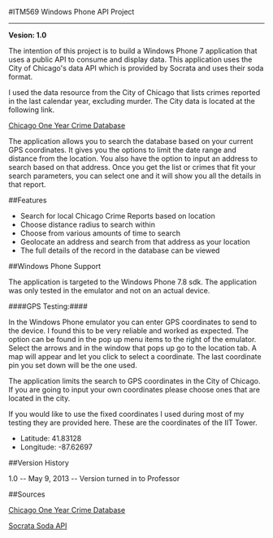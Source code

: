 #ITM569 Windows Phone API Project
- - - 

**Vesion: 1.0**

The intention of this project is to build a Windows Phone 7 
application that uses a public API to consume and display data. 
This application uses the City of Chicago's data API which is 
provided by Socrata and uses their soda format.

I used the data resource from the City of Chicago that lists 
crimes reported in the last calendar year, excluding murder. 
The City data is located at the following link.

[Chicago One Year Crime Database](https://data.cityofchicago.org/Public-Safety/Crimes-One-year-prior-to-present/x2n5-8w5q)

The application allows you to search the database based on your 
current GPS coordinates. It gives you the options to limit the date 
range and distance from the location. You also have the option 
to input an address to search based on that address. Once 
you get the list or crimes that fit your search parameters, you 
can select one and it will show you all the details in that report.

##Features

+ Search for local Chicago Crime Reports based on location
+ Choose distance radius to search within
+ Choose from various amounts of time to search
+ Geolocate an address and search from that address as your location
+ The full details of the record in the database can be viewed  
    
##Windows Phone Support

The application is targeted to the Windows Phone 7.8 sdk. The application
was only tested in the emulator and not on an actual device. 

####GPS Testing:####

In the Windows Phone emulator you can enter GPS coordinates to send to the 
device. I found this to be very reliable and worked as expected. The 
option can be found in the pop up menu items to the right of the emulator. 
Select the arrows and in the window that pops up go to the location tab. 
A map will appear and let you click to select a coordinate. The last 
coordinate pin you set down will be the one used. 

The application limits the search to GPS coordinates in the City of 
Chicago. If you are going to input your own coordinates please choose 
ones that are located in the city. 

If you would like to use the fixed coordinates I used during most 
of my testing they are provided here. These are the coordinates of the 
IIT Tower.

+ Latitude: 41.83128
+ Longitude: -87.62697

##Version History

1.0 -- May 9, 2013 -- Version turned in to Professor

##Sources

[Chicago One Year Crime Database](https://data.cityofchicago.org/Public-Safety/Crimes-One-year-prior-to-present/x2n5-8w5q)

[Socrata Soda API](http://dev.socrata.com/)
